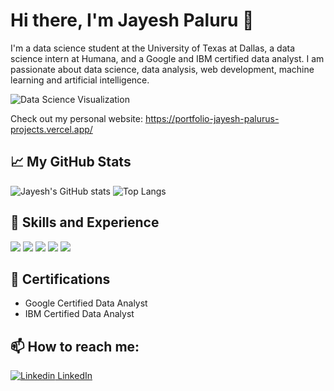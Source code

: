 # Hi there, I'm Jayesh Paluru 👋

I'm a data science student at the University of Texas at Dallas, a data science intern at Humana, and a Google and IBM certified data analyst. I am passionate about data science, data analysis, web development, machine learning and artificial intelligence.

![Data Science Visualization](https://media.giphy.com/media/USV0ym3bVWQJJmNu3N/giphy.gif)

Check out my personal website: https://portfolio-jayesh-palurus-projects.vercel.app/

## 📈 My GitHub Stats

![Jayesh's GitHub stats](https://github-readme-stats.vercel.app/api?username=jayeshpaluru&show_icons=true&theme=radical)
![Top Langs](https://github-readme-stats.vercel.app/api/top-langs/?username=jayeshpaluru&layout=compact&theme=radical)

## 💼 Skills and Experience
![](https://img.shields.io/badge/Data_Science-blue)
![](https://img.shields.io/badge/Machine_Learning-red)
![](https://img.shields.io/badge/Web_Development-orange)
![](https://img.shields.io/badge/Data_Analysis-green)
![](https://img.shields.io/badge/Artificial_Intelligence-purple)

## 🏅 Certifications
* Google Certified Data Analyst
* IBM Certified Data Analyst

## 📫 How to reach me: 
[![Linkedin](https://i.stack.imgur.com/gVE0j.png) LinkedIn](https://www.linkedin.com/in/jayeshpaluru/)